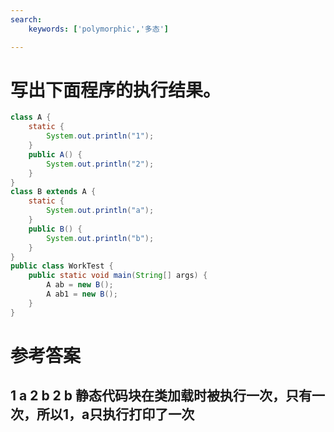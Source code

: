 ```yaml
---
search:
    keywords: ['polymorphic','多态']

---
```


# 写出下面程序的执行结果。

```java
class A {
    static {
        System.out.println("1");
    }
    public A() {
        System.out.println("2");
    }
}
class B extends A {
    static {
        System.out.println("a");
    }
    public B() {
        System.out.println("b");
    }
}
public class WorkTest {
    public static void main(String[] args) {
        A ab = new B();
        A ab1 = new B();
    }
}
```

# 参考答案

1
a
2
b
2
b
静态代码块在类加载时被执行一次，只有一次，所以1，a只执行打印了一次
---




